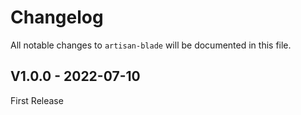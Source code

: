 # Changelog

All notable changes to `artisan-blade` will be documented in this file.

## V1.0.0 - 2022-07-10

First Release
